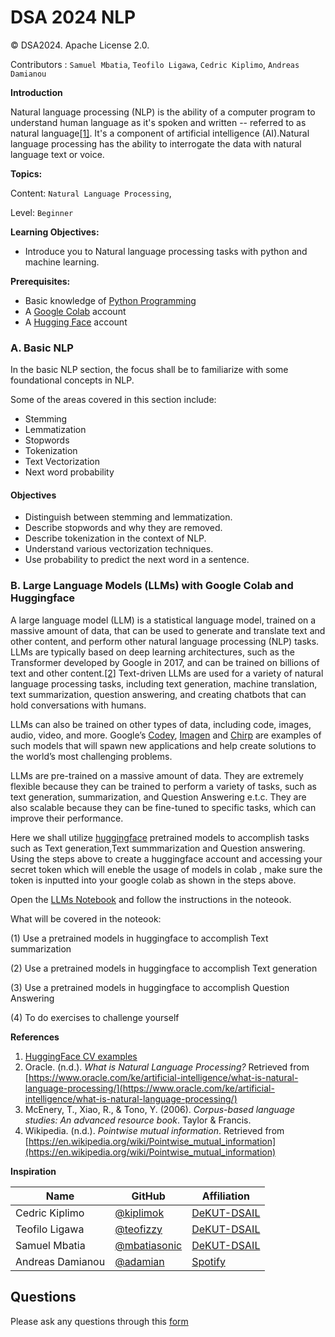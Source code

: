 # DSA 2024 NLP

© DSA2024. Apache License 2.0.

Contributors : `Samuel Mbatia`, `Teofilo Ligawa`, `Cedric Kiplimo`, `Andreas Damianou`


**Introduction**

Natural language processing (NLP) is the ability of a computer program to understand human language as it's spoken and written -- referred to as natural language[[1]](https://www.oracle.com/ke/artificial-intelligence/what-is-natural-language-processing/). It's a component of artificial intelligence (AI).Natural language processing has the ability to interrogate the data with natural language text or voice.

**Topics:**

Content: `Natural Language Processing`,

Level: `Beginner`

**Learning Objectives:**
- Introduce you to Natural language processing tasks with python and machine learning.

**Prerequisites:**
- Basic knowledge of [Python Programming](https://ocw.mit.edu/courses/6-0001-introduction-to-computer-science-and-programming-in-python-fall-2016/)
- A [Google Colab](https://colab.research.google.com/) account
- A [Hugging Face](https://huggingface.co/join)  account

<!-- #region -->
### A. Basic NLP
In the basic NLP section, the focus shall be to familiarize with some foundational concepts in NLP.

Some of the areas covered in this section include:
* Stemming
* Lemmatization
* Stopwords
* Tokenization
* Text Vectorization
* Next word probability

#### Objectives
* Distinguish between stemming and lemmatization.
* Describe stopwords and why they are removed.
* Describe tokenization in the context of NLP.
* Understand various vectorization techniques.
* Use probability to predict the next word in a sentence.

<!-- #endregion -->

<!-- #region -->
### B. Large Language Models (LLMs) with Google Colab and Huggingface
A large language model (LLM) is a statistical language model, trained on a massive amount of data, that can be used to generate and translate text and other content, and perform other natural language processing (NLP) tasks.
LLMs are typically based on deep learning architectures, such as the Transformer developed by Google in 2017, and can be trained on billions of text and other content.[[2]](https://cloud.google.com/ai/llms)
Text-driven LLMs are used for a variety of natural language processing tasks, including text generation, machine translation, text summarization, question answering, and creating chatbots that can hold conversations with humans.

LLMs can also be trained on other types of data, including code, images, audio, video, and more. Google’s [Codey](https://cloud.google.com/vertex-ai/docs/generative-ai/code/code-models-overview), [Imagen](https://cloud.google.com/vertex-ai/docs/generative-ai/image/overview) and [Chirp](https://cloud.google.com/vertex-ai/docs/generative-ai/speech/speech-to-text) are examples of such models that will spawn new applications and help create solutions to the world’s most challenging problems.

LLMs are pre-trained on a massive amount of data. They are extremely flexible because they can be trained to perform a variety of tasks, such as text generation, summarization, and  Question Answering e.t.c. They are also scalable because they can be fine-tuned to specific tasks, which can improve their performance.

Here we shall utilize [huggingface](https://huggingface.co/models) pretrained models to accomplish tasks such as Text generation,Text summmarization and Question answering. Using the steps above to create a huggingface account and accessing your secret token which will eneble the usage of models in colab , make sure the token is inputted into your google colab as shown in the steps above.

Open the [LLMs Notebook]() and follow the instructions in the noteook.

What will be covered in the noteook:

(1) Use a pretrained models in huggingface to accomplish Text summarization

(2) Use a pretrained models in huggingface to accomplish Text generation

(3) Use a pretrained models in huggingface to accomplish Question Answering

(4) To do exercises to challenge yourself


<!-- #endregion -->

**References**

1. [HuggingFace CV examples](https://huggingface.co/datasets)
3. Oracle. (n.d.). *What is Natural Language Processing?* Retrieved from [https://www.oracle.com/ke/artificial-intelligence/what-is-natural-language-processing/](https://www.oracle.com/ke/artificial-intelligence/what-is-natural-language-processing/)
4. McEnery, T., Xiao, R., & Tono, Y. (2006). *Corpus-based language studies: An advanced resource book*. Taylor & Francis.
5. Wikipedia. (n.d.). *Pointwise mutual information*. Retrieved from [https://en.wikipedia.org/wiki/Pointwise_mutual_information](https://en.wikipedia.org/wiki/Pointwise_mutual_information)


**Inspiration**



| Name              | GitHub                                            | Affiliation                                     |
|-------------------|---------------------------------------------------|-------------------------------------------------|
| Cedric Kiplimo    | [@kiplimok](https://github.com/kiplimock)         | [DeKUT-DSAIL](https://dekut-dsail.github.io)    |
| Teofilo Ligawa    | [@teofizzy](https://github.com/teofizzy)          | [DeKUT-DSAIL](https://dekut-dsail.github.io)    |
| Samuel Mbatia     | [@mbatiasonic](https://github.com/mbatiasonic)    | [DeKUT-DSAIL](https://dekut-dsail.github.io)    |
| Andreas Damianou  | [@adamian](https://github.com/adamian)            | [Spotify](http://andreasdamianou.com/)          |


## Questions

Please ask any questions through this [form](https://forms.gle/cWTba8SHamqhtrP38)
